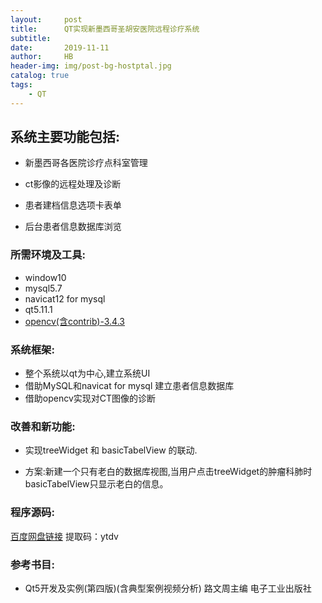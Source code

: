 ```yaml
---
layout:     post
title:      QT实现新墨西哥圣胡安医院远程诊疗系统
subtitle:   
date:       2019-11-11
author:     HB
header-img: img/post-bg-hostptal.jpg
catalog: true
tags:
    - QT
---
```

## 系统主要功能包括:

- 新墨西哥各医院诊疗点科室管理

- ct影像的远程处理及诊断
- 患者建档信息选项卡表单
- 后台患者信息数据库浏览

### 所需环境及工具:

  - window10
  -   mysql5.7
  -   navicat12 for mysql
  -  qt5.11.1
  -  [opencv(含contrib)-3.4.3](https://github.com/vacajk/OpenCV-MinGW-Build)

### 系统框架:

  - 整个系统以qt为中心,建立系统UI
  - 借助MySQL和navicat for mysql 建立患者信息数据库
  - 借助opencv实现对CT图像的诊断

### 改善和新功能:


  -  实现treeWidget 和 basicTabelView 的联动.

  - 方案:新建一个只有老白的数据库视图,当用户点击treeWidget的肿瘤科肺时basicTabelView只显示老白的信息。

### 程序源码:

  [百度网盘链接](https://pan.baidu.com/s/1HY_LUcz3ktdRo_ESU_4fHg)    提取码：ytdv





### 参考书目:


  - Qt5开发及实例(第四版)(含典型案例视频分析) 路文周主编 电子工业出版社
